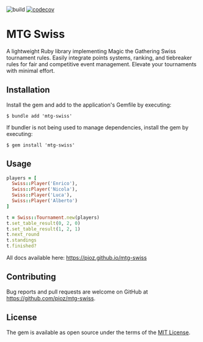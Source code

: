 ![build](https://github.com/pioz/mtg-swiss/workflows/Ruby/badge.svg)
[![codecov](https://codecov.io/gh/pioz/mtg-swiss/branch/master/graph/badge.svg?token=bsSUOW6wWa)](https://codecov.io/gh/pioz/mtg-swiss)

# MTG Swiss

A lightweight Ruby library implementing Magic the Gathering Swiss tournament
rules. Easily integrate points systems, ranking, and tiebreaker rules for
fair and competitive event management. Elevate your tournaments with minimal
effort.

## Installation

Install the gem and add to the application's Gemfile by executing:

    $ bundle add 'mtg-swiss'

If bundler is not being used to manage dependencies, install the gem by executing:

    $ gem install 'mtg-swiss'

## Usage

```ruby
players = [
  Swiss::Player('Enrico'),
  Swiss::Player('Nicola'),
  Swiss::Player('Luca'),
  Swiss::Player('Alberto')
]

t = Swiss::Tournament.new(players)
t.set_table_result(0, 2, 0)
t.set_table_result(1, 2, 1)
t.next_round
t.standings
t.finished?
```

All docs available here: https://pioz.github.io/mtg-swiss

## Contributing

Bug reports and pull requests are welcome on GitHub at https://github.com/pioz/mtg-swiss.

## License

The gem is available as open source under the terms of the [MIT License](https://opensource.org/licenses/MIT).
